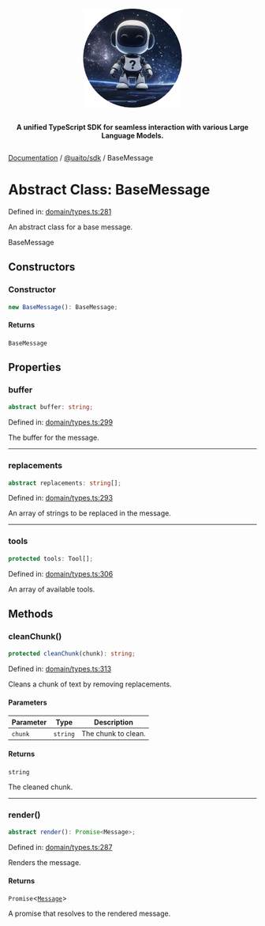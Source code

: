 <div style="display:flex; flex-direction:column; align-items:center;">
<p align="center">
  <img src="../UAITO.png" alt="UAITO Logo" width="200"/>
</p>

<p align="center">
  <strong>A unified TypeScript SDK for seamless interaction with various Large Language Models.</strong>
</p>
</div>

[Documentation](README.md) / [@uaito/sdk](@uaito.sdk.md) / BaseMessage

# Abstract Class: BaseMessage

Defined in: [domain/types.ts:281](https://github.com/elribonazo/uaito/blob/d8262c821d12f33c37a2c9be05a267c0d95eb7a1/packages/sdk/src/domain/types.ts#L281)

An abstract class for a base message.

 BaseMessage

## Constructors

### Constructor

```ts
new BaseMessage(): BaseMessage;
```

#### Returns

`BaseMessage`

## Properties

### buffer

```ts
abstract buffer: string;
```

Defined in: [domain/types.ts:299](https://github.com/elribonazo/uaito/blob/d8262c821d12f33c37a2c9be05a267c0d95eb7a1/packages/sdk/src/domain/types.ts#L299)

The buffer for the message.

***

### replacements

```ts
abstract replacements: string[];
```

Defined in: [domain/types.ts:293](https://github.com/elribonazo/uaito/blob/d8262c821d12f33c37a2c9be05a267c0d95eb7a1/packages/sdk/src/domain/types.ts#L293)

An array of strings to be replaced in the message.

***

### tools

```ts
protected tools: Tool[];
```

Defined in: [domain/types.ts:306](https://github.com/elribonazo/uaito/blob/d8262c821d12f33c37a2c9be05a267c0d95eb7a1/packages/sdk/src/domain/types.ts#L306)

An array of available tools.

## Methods

### cleanChunk()

```ts
protected cleanChunk(chunk): string;
```

Defined in: [domain/types.ts:313](https://github.com/elribonazo/uaito/blob/d8262c821d12f33c37a2c9be05a267c0d95eb7a1/packages/sdk/src/domain/types.ts#L313)

Cleans a chunk of text by removing replacements.

#### Parameters

| Parameter | Type | Description |
| ------ | ------ | ------ |
| `chunk` | `string` | The chunk to clean. |

#### Returns

`string`

The cleaned chunk.

***

### render()

```ts
abstract render(): Promise<Message>;
```

Defined in: [domain/types.ts:287](https://github.com/elribonazo/uaito/blob/d8262c821d12f33c37a2c9be05a267c0d95eb7a1/packages/sdk/src/domain/types.ts#L287)

Renders the message.

#### Returns

`Promise`\<[`Message`](@uaito.sdk.TypeAlias.Message.md)\>

A promise that resolves to the rendered message.

